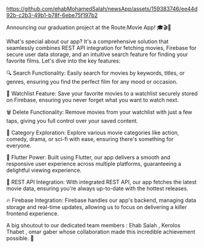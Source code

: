 
https://github.com/ehabMohamedSalah/newsApp/assets/159383746/ee44d92b-c2b3-49b1-b78f-6ebe75f197b2

Announcing our graduation project at the Route:Movie App! 🎓🎬🚀

What's special about our app? It's a comprehensive solution that seamlessly combines REST API integration for fetching movies, Firebase for secure user data storage, and an intuitive search feature for finding your favorite films. Let's dive into the key features:

🔍 Search Functionality: Easily search for movies by keywords, titles, or genres, ensuring you find the perfect film for any mood or occasion.

📝 Watchlist Feature: Save your favorite movies to a watchlist securely stored on Firebase, ensuring you never forget what you want to watch next.

🗑 Delete Functionality: Remove movies from your watchlist with just a few taps, giving you full control over your saved content.

🎥 Category Exploration: Explore various movie categories like action, comedy, drama, or sci-fi with ease, ensuring there's something for everyone.

🚀 Flutter Power: Built using Flutter, our app delivers a smooth and responsive user experience across multiple platforms, guaranteeing a delightful viewing experience.

🔧 REST API Integration: With integrated REST API, our app fetches the latest movie data, ensuring you're always up-to-date with the hottest releases.

🔥 Firebase Integration: Firebase handles our app's backend, managing data storage and real-time updates, allowing us to focus on delivering a killer frontend experience.

A big shoutout to our dedicated team members :
 Ehab Salah , 
Kerolos Thabet  ,
omar gaber 
whose collaboration made this incredible achievement possible. 🙌
